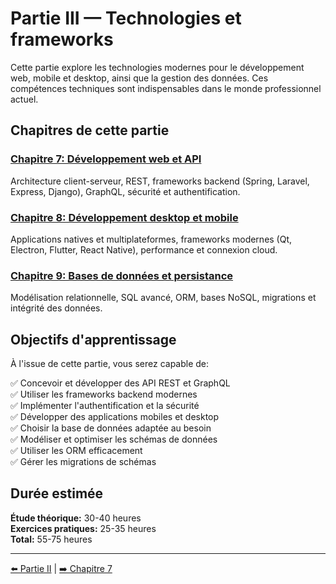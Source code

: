 # Partie III — Technologies et frameworks

Cette partie explore les technologies modernes pour le développement web, mobile et desktop, ainsi que la gestion des données. Ces compétences techniques sont indispensables dans le monde professionnel actuel.

## Chapitres de cette partie

### [Chapitre 7: Développement web et API](./chapitre-7-developpement-web-api.md)
Architecture client-serveur, REST, frameworks backend (Spring, Laravel, Express, Django), GraphQL, sécurité et authentification.

### [Chapitre 8: Développement desktop et mobile](./chapitre-8-developpement-desktop-mobile.md)
Applications natives et multiplateformes, frameworks modernes (Qt, Electron, Flutter, React Native), performance et connexion cloud.

### [Chapitre 9: Bases de données et persistance](./chapitre-9-bases-de-donnees-persistance.md)
Modélisation relationnelle, SQL avancé, ORM, bases NoSQL, migrations et intégrité des données.

## Objectifs d'apprentissage

À l'issue de cette partie, vous serez capable de:

✅ Concevoir et développer des API REST et GraphQL  
✅ Utiliser les frameworks backend modernes  
✅ Implémenter l'authentification et la sécurité  
✅ Développer des applications mobiles et desktop  
✅ Choisir la base de données adaptée au besoin  
✅ Modéliser et optimiser les schémas de données  
✅ Utiliser les ORM efficacement  
✅ Gérer les migrations de schémas  

## Durée estimée

**Étude théorique:** 30-40 heures  
**Exercices pratiques:** 25-35 heures  
**Total:** 55-75 heures

---

[⬅️ Partie II](../partie-2-conception-developpement/README.md) | [➡️ Chapitre 7](./chapitre-7-developpement-web-api.md)

